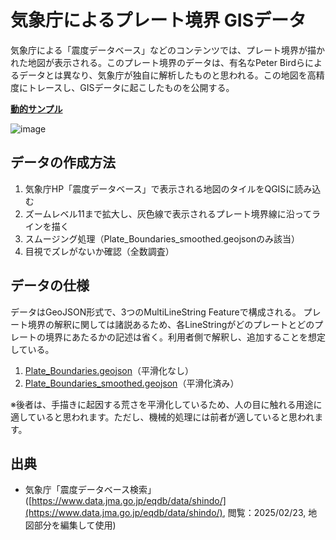 # 気象庁によるプレート境界 GISデータ
気象庁による「震度データベース」などのコンテンツでは、プレート境界が描かれた地図が表示される。このプレート境界のデータは、有名なPeter Birdらによるデータとは異なり、気象庁が独自に解析したものと思われる。この地図を高精度にトレースし、GISデータに起こしたものを公開する。

[**動的サンプル**](https://github.com/0Quake/JMA-plate-boundary/blob/main/Plate_Boundaries.geojson)

![image](https://github.com/user-attachments/assets/fba03043-e1ed-44ab-8b57-fdc195d7dadc)

## データの作成方法
1. 気象庁HP「震度データベース」で表示される地図のタイルをQGISに読み込む
2. ズームレベル11まで拡大し、灰色線で表示されるプレート境界線に沿ってラインを描く
3. スムージング処理（Plate_Boundaries_smoothed.geojsonのみ該当）
4. 目視でズレがないか確認（全数調査）

## データの仕様
データはGeoJSON形式で、3つのMultiLineString Featureで構成される。
プレート境界の解釈に関しては諸説あるため、各LineStringがどのプレートとどのプレートの境界にあたるかの記述は省く。利用者側で解釈し、追加することを想定している。
1. [Plate_Boundaries.geojson](https://github.com/0Quake/JMA-plate-boundary/blob/main/Plate_Boundaries.geojson)（平滑化なし）
2. [Plate_Boundaries_smoothed.geojson](https://github.com/0Quake/JMA-plate-boundary/blob/main/Plate_Boundaries_smoothed.geojson)（平滑化済み）

※後者は、手描きに起因する荒さを平滑化しているため、人の目に触れる用途に適していると思われます。ただし、機械的処理には前者が適していると思われます。

## 出典
- 気象庁「震度データベース検索」([https://www.data.jma.go.jp/eqdb/data/shindo/](https://www.data.jma.go.jp/eqdb/data/shindo/), 閲覧：2025/02/23, 地図部分を編集して使用)
